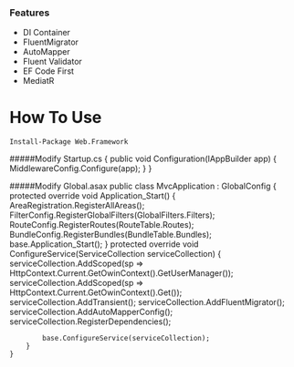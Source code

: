 ### Features
- DI Container
- FluentMigrator
- AutoMapper
- Fluent Validator
- EF Code First
- MediatR
# How To Use
`Install-Package Web.Framework`

#####Modify Startup.cs
	{
        public void Configuration(IAppBuilder app)
        {
            MiddlewareConfig.Configure(app);
        }
    }
	
#####Modify Global.asax
		  public class MvcApplication : GlobalConfig
    {
        protected override void Application_Start()
        {
            AreaRegistration.RegisterAllAreas();
            FilterConfig.RegisterGlobalFilters(GlobalFilters.Filters);
            RouteConfig.RegisterRoutes(RouteTable.Routes);
            BundleConfig.RegisterBundles(BundleTable.Bundles);
            base.Application_Start();
        }
        protected override void ConfigureService(ServiceCollection serviceCollection)
        {
            serviceCollection.AddScoped<ApplicationUserManager>(sp => HttpContext.Current.GetOwinContext().GetUserManager<ApplicationUserManager>());
            serviceCollection.AddScoped<ApplicationSignInManager>(sp => HttpContext.Current.GetOwinContext().Get<ApplicationSignInManager>());
            serviceCollection.AddTransient<ModelDb>();
            serviceCollection.AddFluentMigrator();
            serviceCollection.AddAutoMapperConfig();
            serviceCollection.RegisterDependencies();
            
            base.ConfigureService(serviceCollection);
        }
    }
